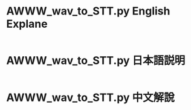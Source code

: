 # AWWW_wav_to_STT.py English Explane

```python

```

# AWWW_wav_to_STT.py 日本語説明

```python

```

# AWWW_wav_to_STT.py 中文解說

```python

```
